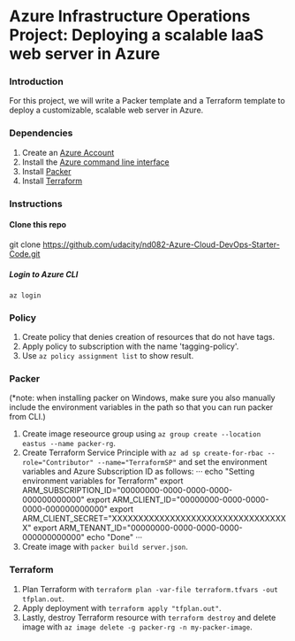 # Azure Infrastructure Operations Project: Deploying a scalable IaaS web server in Azure

### Introduction
For this project, we will write a Packer template and a Terraform template to deploy a customizable, scalable web server in Azure.


### Dependencies
1. Create an [Azure Account](https://portal.azure.com) 
2. Install the [Azure command line interface](https://docs.microsoft.com/en-us/cli/azure/install-azure-cli?view=azure-cli-latest)
3. Install [Packer](https://www.packer.io/downloads)
4. Install [Terraform](https://www.terraform.io/downloads.html)

### Instructions
#### Clone this repo
git clone https://github.com/udacity/nd082-Azure-Cloud-DevOps-Starter-Code.git
 
##### Login to Azure CLI
`az login`
  
### Policy
  
1. Create policy that denies creation of resources that do not have tags.
2. Apply policy to subscription with the name 'tagging-policy'.
3. Use `az policy assignment list` to show result. 


### Packer
(*note: when installing packer on Windows, make sure you also manually include the environment variables in the path so that you can run packer from CLI.)
1. Create image reseource group using `az group create --location eastus --name packer-rg`.
2. Create Terraform Service Principle with `az ad sp create-for-rbac --role="Contributor" --name="TerraformSP"` and set the environment variables and Azure Subscription ID as follows:
···
echo "Setting environment variables for Terraform"
export ARM_SUBSCRIPTION_ID="00000000-0000-0000-0000-000000000000"
export ARM_CLIENT_ID="00000000-0000-0000-0000-000000000000"
export ARM_CLIENT_SECRET="XXXXXXXXXXXXXXXXXXXXXXXXXXXXXXXXXX"
export ARM_TENANT_ID="00000000-0000-0000-0000-000000000000"
echo "Done"
···
3. Create image with `packer build server.json`.
  
    
### Terraform
1. Plan Terraform with `terraform plan -var-file terraform.tfvars -out tfplan.out`.
2. Apply deployment with `terraform apply "tfplan.out"`.
3. Lastly, destroy Terraform resource with `terraform destroy` and delete image with `az image delete -g packer-rg -n my-packer-image`.

  


